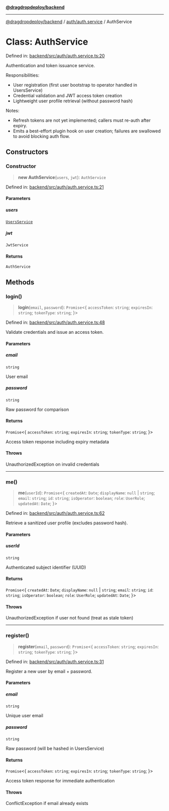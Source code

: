 [**@dragdropdeploy/backend**](../../../README.md)

***

[@dragdropdeploy/backend](../../../README.md) / [auth/auth.service](../README.md) / AuthService

# Class: AuthService

Defined in: [backend/src/auth/auth.service.ts:20](https://github.com/TomKonig/DragDropDeploy/blob/34bfcba72927c691f3e74d05ff86899c58e78bdc/backend/src/auth/auth.service.ts#L20)

Authentication and token issuance service.

Responsibilities:
- User registration (first user bootstrap to operator handled in UsersService)
- Credential validation and JWT access token creation
- Lightweight user profile retrieval (without password hash)

Notes:
- Refresh tokens are not yet implemented; callers must re-auth after expiry.
- Emits a best-effort plugin hook on user creation; failures are swallowed to avoid blocking auth flow.

## Constructors

### Constructor

> **new AuthService**(`users`, `jwt`): `AuthService`

Defined in: [backend/src/auth/auth.service.ts:21](https://github.com/TomKonig/DragDropDeploy/blob/34bfcba72927c691f3e74d05ff86899c58e78bdc/backend/src/auth/auth.service.ts#L21)

#### Parameters

##### users

[`UsersService`](../../../users/users.service/classes/UsersService.md)

##### jwt

`JwtService`

#### Returns

`AuthService`

## Methods

### login()

> **login**(`email`, `password`): `Promise`\<\{ `accessToken`: `string`; `expiresIn`: `string`; `tokenType`: `string`; \}\>

Defined in: [backend/src/auth/auth.service.ts:48](https://github.com/TomKonig/DragDropDeploy/blob/34bfcba72927c691f3e74d05ff86899c58e78bdc/backend/src/auth/auth.service.ts#L48)

Validate credentials and issue an access token.

#### Parameters

##### email

`string`

User email

##### password

`string`

Raw password for comparison

#### Returns

`Promise`\<\{ `accessToken`: `string`; `expiresIn`: `string`; `tokenType`: `string`; \}\>

Access token response including expiry metadata

#### Throws

UnauthorizedException on invalid credentials

***

### me()

> **me**(`userId`): `Promise`\<\{ `createdAt`: `Date`; `displayName`: `null` \| `string`; `email`: `string`; `id`: `string`; `isOperator`: `boolean`; `role`: `UserRole`; `updatedAt`: `Date`; \}\>

Defined in: [backend/src/auth/auth.service.ts:62](https://github.com/TomKonig/DragDropDeploy/blob/34bfcba72927c691f3e74d05ff86899c58e78bdc/backend/src/auth/auth.service.ts#L62)

Retrieve a sanitized user profile (excludes password hash).

#### Parameters

##### userId

`string`

Authenticated subject identifier (UUID)

#### Returns

`Promise`\<\{ `createdAt`: `Date`; `displayName`: `null` \| `string`; `email`: `string`; `id`: `string`; `isOperator`: `boolean`; `role`: `UserRole`; `updatedAt`: `Date`; \}\>

#### Throws

UnauthorizedException if user not found (treat as stale token)

***

### register()

> **register**(`email`, `password`): `Promise`\<\{ `accessToken`: `string`; `expiresIn`: `string`; `tokenType`: `string`; \}\>

Defined in: [backend/src/auth/auth.service.ts:31](https://github.com/TomKonig/DragDropDeploy/blob/34bfcba72927c691f3e74d05ff86899c58e78bdc/backend/src/auth/auth.service.ts#L31)

Register a new user by email + password.

#### Parameters

##### email

`string`

Unique user email

##### password

`string`

Raw password (will be hashed in UsersService)

#### Returns

`Promise`\<\{ `accessToken`: `string`; `expiresIn`: `string`; `tokenType`: `string`; \}\>

Access token response for immediate authentication

#### Throws

ConflictException if email already exists
